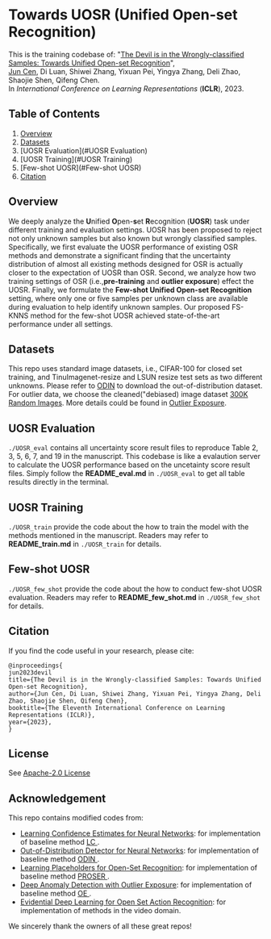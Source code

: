 # **Towards UOSR (Unified Open-set Recognition)**

This is the training codebase of: "[The Devil is in the Wrongly-classified Samples: Towards Unified Open-set Recognition](https://openreview.net/forum?id=xLr0I_xYGAs)",  
[Jun Cen](www.cen-jun.com), Di Luan, Shiwei Zhang, Yixuan Pei, Yingya Zhang, Deli Zhao, Shaojie Shen, Qifeng Chen.  
In _International Conference on Learning Representations_ (**ICLR**), 2023.

## __Table of Contents__
1. [Overview](#overview)
1. [Datasets](#datasets)
1. [UOSR Evaluation](#UOSR Evaluation)
1. [UOSR Training](#UOSR Training)
1. [Few-shot UOSR](#Few-shot UOSR)
1. [Citation](#citation)


## __Overview__

We deeply analyze the **U**nified **O**pen-**s**et **R**ecognition (**UOSR**) task under different training and evaluation settings. UOSR has been proposed to reject not only unknown samples but also known but wrongly classified samples. Specifically, we first evaluate the UOSR performance of existing OSR methods and demonstrate a significant finding that the uncertainty distribution of almost all existing methods designed for OSR is actually closer to the expectation of UOSR than OSR. Second, we analyze how two training settings of OSR (i.e.,**pre-training** and **outlier exposure**) effect the UOSR. Finally, we formulate the **Few-shot Unified Open-set Recognition** setting, where only one or five samples per unknown class are available during evaluation to help identify unknown samples. Our proposed FS-KNNS method for the few-shot UOSR achieved state-of-the-art performance under all settings.

## __Datasets__

This repo uses standard image datasets, i.e., CIFAR-100 for closed set training, and TinuImagenet-resize and LSUN resize test sets as two different unknowns. Please refer to [ODIN](https://github.com/facebookresearch/odin) to download the out-of-distribution dataset. For outlier data, we choose the cleaned("debiased) image dataset [300K Random Images](https://people.eecs.berkeley.edu/~hendrycks/300K_random_images.npy). More details could be found in  [Outlier Exposure](https://github.com/hendrycks/outlier-exposure).

## __UOSR Evaluation__

`./UOSR_eval` contains all uncertainty score result files to reproduce Table 2, 3, 5, 6, 7, and 19 in the manuscript. This codebase is like a evalaution server to calculate the UOSR performance based on the uncetainty score result files. Simply follow the __README_eval.md__ in `./UOSR_eval` to get all table results directly in the terminal.

## __UOSR Training__
`./UOSR_train` provide the code about the how to train the model with the methods mentioned in the manuscript. Readers may refer to __README_train.md__ in `./UOSR_train` for details.

## __Few-shot UOSR__
`./UOSR_few_shot` provide the code about the how to conduct few-shot UOSR evaluation. Readers may refer to __README_few_shot.md__ in `./UOSR_few_shot` for details.

## __Citation__

If you find the code useful in your research, please cite:

```
@inproceedings{
jun2023devil
title={The Devil is in the Wrongly-classified Samples: Towards Unified Open-set Recognition},
author={Jun Cen, Di Luan, Shiwei Zhang, Yixuan Pei, Yingya Zhang, Deli Zhao, Shaojie Shen, Qifeng Chen},
booktitle={The Eleventh International Conference on Learning Representations (ICLR)},
year={2023},
}

```

## __License__
See [Apache-2.0 License](https://github.com//LICENSE)
## __Acknowledgement__

This repo contains modified codes from:

- [Learning Confidence Estimates for Neural Networks](https://github.com/uoguelph-mlrg/confidence_estimation): for implementation of baseline method [LC ](https://arxiv.org/abs/1802.04865).
- [Out-of-Distribution Detector for Neural Networks](https://github.com/facebookresearch/odin): for implementation of baseline method [ODIN ](https://arxiv.org/abs/1706.02690).
- [Learning Placeholders for Open-Set Recognition](https://github.com/zhoudw-zdw/CVPR21-Proser): for implementation of baseline method [PROSER ](https://openaccess.thecvf.com/content/CVPR2021/papers/Zhou_Learning_Placeholders_for_Open-Set_Recognition_CVPR_2021_paper.pdf).
- [Deep Anomaly Detection with Outlier Exposure](https://github.com/hendrycks/outlier-exposure): for implementation of baseline method [OE ](https://arxiv.org/abs/1812.04606).
- [Evidential Deep Learning for Open Set Action Recognition](https://github.com/Cogito2012/DEAR): for implementation of methods in the video domain.

We sincerely thank the owners of all these great repos!
